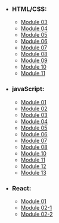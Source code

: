 - ### HTML/CSS: 
  - [Module 03](https://yaarchee.github.io/module-03/)
  - [Module 04](https://yaarchee.github.io/module-04/)
  - [Module 05](https://yaarchee.github.io/module-05/)
  - [Module 06](https://yaarchee.github.io/module-06/)
  - [Module 07](https://yaarchee.github.io/module-07/)
  - [Module 08](https://yaarchee.github.io/module-08/)
  - [Module 09](https://yaarchee.github.io/module-09/)
  - [Module 10](https://yaarchee.github.io/module-10/)
  - [Module 11](https://yaarchee.github.io/module-11/)
  
- ### javaScript: 
  - [Module 01](https://yaarchee.github.io/module-js-01/)
  - [Module 02](https://yaarchee.github.io/module-js-02/)
  - [Module 03](https://yaarchee.github.io/module-js-03/)
  - [Module 04](https://yaarchee.github.io/module-js-04/)
  - [Module 05](https://yaarchee.github.io/module-js-05/)
  - [Module 06](https://yaarchee.github.io/module-js-06/)
  - [Module 07](https://yaarchee.github.io/module-js-07/)
  - [Module 08](https://yaarchee.github.io/module-js-08/)
  - [Module 10](https://yaarchee.github.io/module-js-10/)
  - [Module 11](https://yaarchee.github.io/module-js-11/)
  - [Module 12](https://yaarchee.github.io/module-js-12/)
  - [Module 13](https://yaarchee.github.io/module-js-13/)
  
- ### React:  
  - [Module 01](https://yaarchee.github.io/module-react-01/)
  - [Module 02-1](https://yaarchee.github.io/module-react-02-t1/)
  - [Module 02-2](https://yaarchee.github.io/module-react-02-t2/)
  
  

  
  
 


